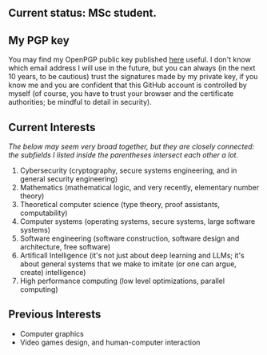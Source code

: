 ## Current status: MSc student.

## My PGP key
You may find my OpenPGP public key published [here](https://github.com/guanyuming-he/Openpgp-key) useful. 
I don't know which email address I will use in the future, but you can always (in the next 10 years, to be cautious) trust the signatures made by my private key,
if you know me and you are confident that this GitHub account is controlled by myself (of course, you have to trust your browser and the certificate authorities; be mindful to detail in security).

## Current Interests
*The below may seem very broad together, but they are closely connected: the subfields I listed inside the parentheses intersect each other a lot.*

1. Cybersecurity (cryptography, secure systems engineering, and in general security engineering)
2. Mathematics (mathematical logic, and very recently, elementary number theory)
3. Theoretical computer science (type theory, proof assistants, computability)
4. Computer systems (operating systems, secure systems, large software systems)
5. Software engineering (software construction, software design and architecture, free software)
6. Artificall Intelligence (it's not just about deep learning and LLMs; it's about general systems that we make to imitate (or one can argue, create) intelligence)
7. High performance computing (low level optimizations, parallel computing)

## Previous Interests
- Computer graphics
- Video games design, and human-computer interaction
